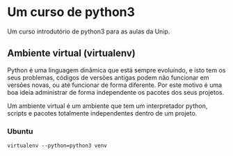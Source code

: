 # Um curso de python3

Um curso introdutório de python3 para as aulas da Unip.

## Ambiente virtual (virtualenv)

Python é uma linguagem dinâmica que está sempre evoluíndo, e isto tem os seus problemas, códigos de versões antigas podem não funcionar em versões novas, ou até funcionar de forma diferente. Por este motivo é uma boa ideia administrar de forma independente os pacotes dos seus projetos.

Um ambiente virtual é um ambiente que tem um interpretador python, scripts e pacotes totalmente independentes dentro de um projeto.

### Ubuntu

```
virtualenv --python=python3 venv
```
